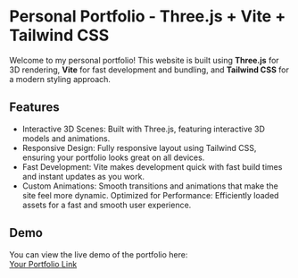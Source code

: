 # Personal Portfolio - Three.js + Vite + Tailwind CSS

Welcome to my personal portfolio! This website is built using **Three.js** for 3D rendering, **Vite** for fast development and bundling, and **Tailwind CSS** for a modern styling approach.

## Features

* Interactive 3D Scenes: Built with Three.js, featuring interactive 3D models and animations.
* Responsive Design: Fully responsive layout using Tailwind CSS, ensuring your portfolio looks great on all devices.
* Fast Development: Vite makes development quick with fast build times and instant updates as you work.
* Custom Animations: Smooth transitions and animations that make the site feel more dynamic.
Optimized for Performance: Efficiently loaded assets for a fast and smooth user experience.
## Demo

You can view the live demo of the portfolio here:  
[Your Portfolio Link]()

